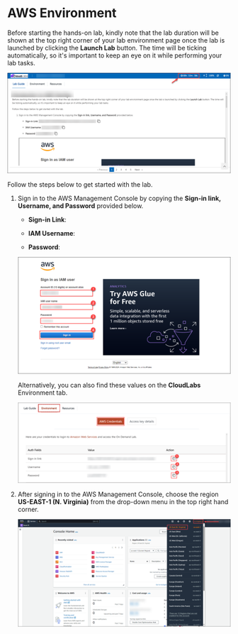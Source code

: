 # AWS Environment

Before starting the hands-on lab, kindly note that the lab duration will be shown at the top right corner of your lab environment page once the lab is launched by clicking the **Launch Lab** button. The time will be ticking automatically, so it's important to keep an eye on it while performing your lab tasks.

![](./images/gh-81.png)

Follow the steps below to get started with the lab.

1. Sign in to the AWS Management Console by copying the **Sign-in link, Username, and Password** provided below.

    * **Sign-in Link**: **<inject key="SignInUrl" enableCopy="true" />**

    * **IAM Username**: **<inject key="UserName" enableCopy="true" />**

    * **Password**: **<inject key="Password" enableCopy="true" />**

    ![](./images/login.png)

    Alternatively, you can also find these values on the **CloudLabs** Environment tab.

    ![](./images/signin.png)

2. After signing in to the AWS Management Console, choose the region **US-EAST-1 (N. Virginia)** from the drop-down menu in the top right hand corner.

    ![](./images/region.png)
